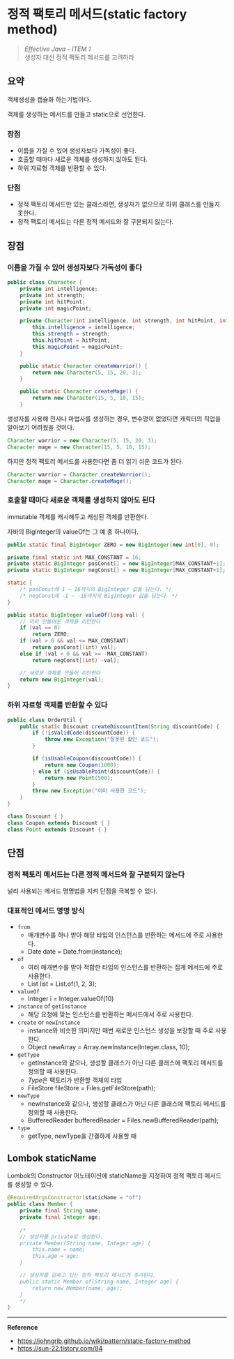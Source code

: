 # 정적 팩토리 메서드(static factory method)
> *Effective Java - ITEM 1*<br>
> 생성자 대신 정적 팩토리 메서드를 고려하라

## 요약
객체생성을 캡슐화 하는기법이다.

객체를 생성하는 메서드를 만들고 static으로 선언한다.

### 장점
- 이름을 가질 수 있어 생성자보다 가독성이 좋다.
- 호출할 때마다 새로운 객체를 생성하지 않아도 된다.
- 하위 자료형 객체를 반환할 수 있다.
### 단점
- 정적 팩토리 메서드만 있는 클래스라면, 생성자가 없으므로 하위 클래스를 만들지 못한다.
- 정적 팩토리 메서드는 다른 정적 메서드와 잘 구분되지 않는다.

## 장점
### 이름을 가질 수 있어 생성자보다 가독성이 좋다
```java
public class Character {
    private int intelligence;
    private int strength;
    private int hitPoint;
    private int magicPoint;

    private Character(int intelligence, int strength, int hitPoint, int magicPoint) {
        this.intelligence = intelligence;
        this.strength = strength;
        this.hitPoint = hitPoint;
        this.magicPoint = magicPoint;
    }

    public static Character createWarrior() {
        return new Character(5, 15, 20, 3);
    }

    public static Character createMage() {
        return new Character(15, 5, 10, 15);
    }
```

생성자를 사용해 전사나 마법사를 생성하는 경우, 변수명이 없었다면 캐릭터의 직업을 알아보기 어려웠을 것이다.
```java
Character warrior = new Character(5, 15, 20, 3);
Character mage = new Character(15, 5, 10, 15);
```

하지만 정적 팩토리 메서드를 사용한다면 좀 더 읽기 쉬운 코드가 된다.
```java
Character warrior = Character.createWarrior();
Character mage = Character.createMage();
```

### 호출할 때마다 새로운 객체를 생성하지 않아도 된다
immutable 객체를 캐시해두고 캐싱된 객체를 반환한다.

자바의 BigInteger의 valueOf는 그 예 중 하나이다.
```java
public static final BigInteger ZERO = new BigInteger(new int[0], 0);

private final static int MAX_CONSTANT = 16;
private static BigInteger posConst[] = new BigInteger[MAX_CONSTANT+1];
private static BigInteger negConst[] = new BigInteger[MAX_CONSTANT+1];

static {
    /* posConst에 1 ~ 16까지의 BigInteger 값을 담는다. */
    /* negConst에 -1 ~ -16까지의 BigInteger 값을 담는다. */
}

public static BigInteger valueOf(long val) {
    // 미리 만들어둔 객체를 리턴한다
    if (val == 0)
        return ZERO;
    if (val > 0 && val <= MAX_CONSTANT)
        return posConst[(int) val];
    else if (val < 0 && val >= -MAX_CONSTANT)
        return negConst[(int) -val];

    // 새로운 객체를 만들어 리턴한다
    return new BigInteger(val);
}
```

### 하위 자료형 객체를 반환할 수 있다
```java
public class OrderUtil {
    public static Discount createDiscountItem(String discountCode) {
        if (!isValidCode(discountCode)) {
            throw new Exception("잘못된 할인 코드");
        }

        if (isUsableCoupon(discountCode)) {
            return new Coupon(1000);
        } else if (isUsablePoint(discountCode)) {
            return new Point(500);
        }
        throw new Exception("이미 사용한 코드");
    }
}

class Discount { }
class Coupon extends Discount { }
class Point extends Discount { }
```

## 단점
### 정적 팩토리 메서드는 다른 정적 메서드와 잘 구분되지 않는다
널리 사용되는 메서드 명명법을 지켜 단점을 극복할 수 있다.

### 대표적인 메서드 명명 방식
- `from`
  - 매개변수를 하나 받아 해당 타입의 인스턴스를 반환하는 메서드에 주로 사용한다.
  - Date date = Date.from(instance);
- `of`
  - 여러 매개변수를 받아 적합한 타입의 인스턴스를 반환하는 집계 메서드에 주로 사용한다. 
  - List list = List.of(1, 2, 3);
- `valueOf`
  - Integer i = Integer.valueOf(10)
- `instance` of `getInstance`
  - 해당 요청에 맞는 인스턴스를 반환하는 메서드에서 주로 사용한다.
- `create` or `newInstance`
  - instance와 비슷한 의미지만 매번 새로운 인스턴스 생성을 보장할 때 주로 사용한다.
  - Object newArray = Array.newInstance(Integer.class, 10);
- `getType`
  - getInstance와 같으나, 생성할 클래스가 아닌 다른 클래스에 팩토리 메서드를 정의할 때 사용한다.
  - *Type*은 팩토리가 반환할 객체의 타입
  - FileStore fileStore = Files.getFileStore(path);
- `newType`
  - newInstance와 같으나, 생성할 클래스가 아닌 다른 클래스에 팩토리 메서드를 정의할 때 사용한다.
  - BufferedReader bufferedReader = Files.newBufferedReader(path);
- `type`
  - getType, newType을 간결하게 사용할 때  

## Lombok staticName
Lombok의 Constructor 어노테이션에 staticName을 지정하여 정적 팩토리 메서드를 생성할 수 있다.
```java
@RequiredArgsConstructor(staticName = "of")
public class Member {
    private final String name;
    private final Integer age;
    
    /*
    // 생성자를 private로 생성한다.
    private Member(String name, Integer age) {
        this.name = name;
        this.age = age;
    }

    // 생성자를 감싸고 있는 정적 팩토리 메서드가 추가된다. 
    public static Member of(String name, Integer age) {
        return new Member(name, age);
    }
    */
}
```

---
**Reference**<br>
- https://johngrib.github.io/wiki/pattern/static-factory-method
- https://sun-22.tistory.com/84
